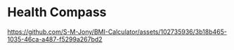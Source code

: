 # Health Compass




https://github.com/S-M-Jony/BMI-Calculator/assets/102735936/3b18b465-1035-46ca-a487-f5299a267bd2

